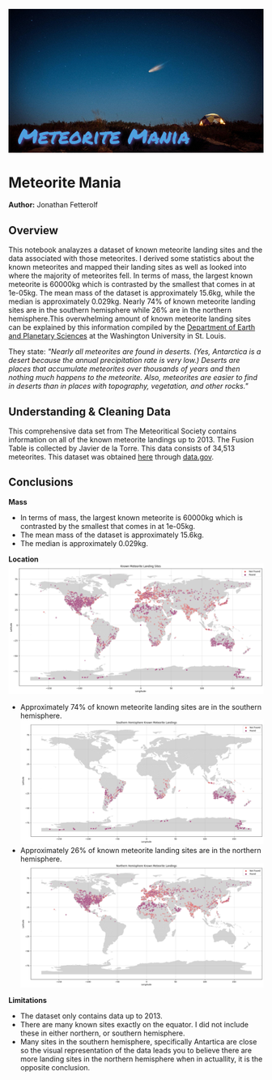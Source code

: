 ![Meteorite Mania Header](images/meteoritemaniahead.png)

# Meteorite Mania
**Author:** Jonathan Fetterolf

## Overview
This notebook analayzes a dataset of known meteorite landing sites and the data associated with those meteorites. I derived some statistics about the known meteorites and mapped their landing sites as well as looked into where the majority of meteorites fell. In terms of mass, the largest known meteorite is 60000kg which is contrasted by the smallest that comes in at 1e-05kg. The mean mass of the dataset is approximately 15.6kg, while the median is approximately 0.029kg. Nearly 74% of known meteorite landing sites are in the southern hemisphere while 26% are in the northern hemisphere.This overwhelming amount of known meteorite landing sites can be explained by this information compiled by the [Department of Earth and Planetary Sciences](https://sites.wustl.edu/meteoritesite/items/some-meteorite-statistics/) at the Washington University in St. Louis. 

They state:  *"Nearly all meteorites are found in deserts. (Yes, Antarctica is a desert because the annual precipitation rate is very low.) Deserts are places that accumulate meteorites over thousands of years and then nothing much happens to the meteorite. Also, meteorites are easier to find in deserts than in places with topography, vegetation, and other rocks."*

## Understanding & Cleaning Data
This comprehensive data set from The Meteoritical Society contains information on all of the known meteorite landings up to 2013. The Fusion Table is collected by Javier de la Torre. This data consists of 34,513 meteorites. This dataset was obtained [here](https://catalog.data.gov/dataset/meteorite-landings) through [data.gov](https://data.gov/).

## Conclusions
**Mass**
- In terms of mass, the largest known meteorite is 60000kg which is contrasted by the smallest that comes in at 1e-05kg. 
- The mean mass of the dataset is approximately 15.6kg.
- The median is approximately 0.029kg. 

**Location**
![Known Meteorite Landing Sites](images/Known-Meteorite-Landings-Sites.png)
- Approximately 74% of known meteorite landing sites are in the southern hemisphere.
![Southern Hemisphere Known Meteorite Landings](images/Southern-Hemisphere-Known-Meteorite-Landings.png)
- Approximately 26% of known meteorite landing sites are in the northern  hemisphere.
![Northern Hemisphere Known Meteorite Landings](images/Northern-Hemisphere-Known-Meteorite-Landings.png)

**Limitations**
- The dataset only contains data up to 2013.
- There are many known sites exactly on the equator. I did not include these in either northern, or southern hemisphere.
- Many sites in the southern hemisphere, specifically Antartica are close so the visual representation of the data leads you to believe there are more landing sites in the northern hemisphere when in actuallity, it is the opposite conclusion. 